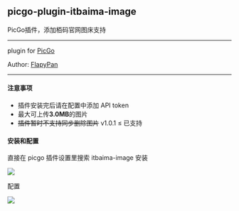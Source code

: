 ## picgo-plugin-itbaima-image

PicGo插件，添加栢码官网图床支持

---

plugin for [PicGo](https://github.com/Molunerfinn/PicGo)

Author: [FlapyPan](https://github.com/flapypan)

---

#### 注意事项

- 插件安装完后请在配置中添加 API token
- 最大可上传**3.0MB**的图片
- ~~插件暂时不支持同步删除图片~~ v1.0.1 ≤ 已支持

#### 安装和配置

直接在 picgo 插件设置里搜索 itbaima-image 安装

![](https://image.itbaima.net/images/24/image-20230602199960219.png)

配置

![](https://image.itbaima.net/images/24/image-20230603085112451.png)
